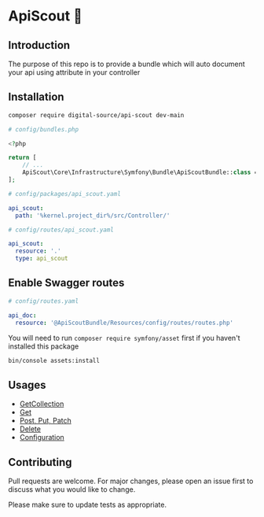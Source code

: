 # ApiScout 🤠

## Introduction

The purpose of this repo is to provide a bundle which will
auto document your api using attribute in your controller

## Installation

```bash
composer require digital-source/api-scout dev-main
```

```php
# config/bundles.php

<?php

return [
    // ...
    ApiScout\Core\Infrastructure\Symfony\Bundle\ApiScoutBundle::class => ['all' => true]
];
```

```yaml
# config/packages/api_scout.yaml

api_scout:
  path: '%kernel.project_dir%/src/Controller/'
```

```yaml
# config/routes/api_scout.yaml

api_scout:
  resource: '.'
  type: api_scout
```

## Enable Swagger routes

```yaml
# config/routes.yaml

api_doc:
  resource: '@ApiScoutBundle/Resources/config/routes/routes.php'

```

You will need to run `composer require symfony/asset` first if you haven't installed this package
```bash
bin/console assets:install
```

## Usages

- [GetCollection](docs/Attributes/GetCollection.md)
- [Get](docs/Attributes/Get.md)
- [Post, Put, Patch](docs/Attributes/Update.md)
- [Delete](docs/Attributes/Delete.md)
- [Configuration](docs/Configuration.md)

## Contributing

Pull requests are welcome. For major changes, please open an issue first to discuss what you would like to change.

Please make sure to update tests as appropriate.
